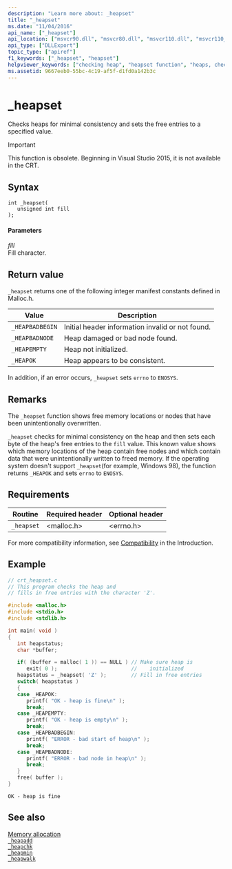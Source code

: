 ```yaml
---
description: "Learn more about: _heapset"
title: "_heapset"
ms.date: "11/04/2016"
api_name: ["_heapset"]
api_location: ["msvcr90.dll", "msvcr80.dll", "msvcr110.dll", "msvcr110_clr0400.dll", "msvcrt.dll", "msvcr120.dll", "msvcr100.dll"]
api_type: ["DLLExport"]
topic_type: ["apiref"]
f1_keywords: ["_heapset", "heapset"]
helpviewer_keywords: ["checking heap", "heapset function", "heaps, checking", "debugging [CRT], heap-related problems", "_heapset function"]
ms.assetid: 9667eeb0-55bc-4c19-af5f-d1fd0a142b3c
---
```

# _heapset

Checks heaps for minimal consistency and sets the free entries to a specified value.

> [!IMPORTANT]
> This function is obsolete. Beginning in Visual Studio 2015, it is not available in the CRT.

## Syntax

```
int _heapset(
   unsigned int fill
);
```

#### Parameters

*fill*<br/>
Fill character.

## Return value

`_heapset` returns one of the following integer manifest constants defined in Malloc.h.

|Value|Description|
|-|-|
| `_HEAPBADBEGIN`  | Initial header information invalid or not found.  |
| `_HEAPBADNODE`  | Heap damaged or bad node found.  |
| `_HEAPEMPTY`  | Heap not initialized.  |
| `_HEAPOK`  | Heap appears to be consistent.  |

In addition, if an error occurs, `_heapset` sets `errno` to `ENOSYS`.

## Remarks

The `_heapset` function shows free memory locations or nodes that have been unintentionally overwritten.

`_heapset` checks for minimal consistency on the heap and then sets each byte of the heap's free entries to the `fill` value. This known value shows which memory locations of the heap contain free nodes and which contain data that were unintentionally written to freed memory. If the operating system doesn't support `_heapset`(for example, Windows 98), the function returns `_HEAPOK` and sets `errno` to `ENOSYS`.

## Requirements

|Routine|Required header|Optional header|
|-------------|---------------------|---------------------|
|`_heapset`|\<malloc.h>|\<errno.h>|

For more compatibility information, see [Compatibility](./compatibility.md) in the Introduction.

## Example

```c
// crt_heapset.c
// This program checks the heap and
// fills in free entries with the character 'Z'.

#include <malloc.h>
#include <stdio.h>
#include <stdlib.h>

int main( void )
{
   int heapstatus;
   char *buffer;

   if( (buffer = malloc( 1 )) == NULL ) // Make sure heap is
      exit( 0 );                        //    initialized
   heapstatus = _heapset( 'Z' );        // Fill in free entries
   switch( heapstatus )
   {
   case _HEAPOK:
      printf( "OK - heap is fine\n" );
      break;
   case _HEAPEMPTY:
      printf( "OK - heap is empty\n" );
      break;
   case _HEAPBADBEGIN:
      printf( "ERROR - bad start of heap\n" );
      break;
   case _HEAPBADNODE:
      printf( "ERROR - bad node in heap\n" );
      break;
   }
   free( buffer );
}
```

```Output
OK - heap is fine
```

## See also

[Memory allocation](./memory-allocation.md)\
[`_heapadd`](./heapadd.md)\
[`_heapchk`](./reference/heapchk.md)\
[`_heapmin`](./reference/heapmin.md)\
[`_heapwalk`](./reference/heapwalk.md)
